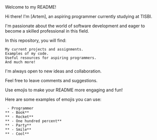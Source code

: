 Welcome to my README!

Hi there! I'm [Artem], an aspiring programmer currently studying at TISBI. ‍

I'm passionate about the world of software development and eager to become a skilled professional in this field.

In this repository, you will find:

    My current projects and assignments.
    Examples of my code.
    Useful resources for aspiring programmers.
    And much more!

I'm always open to new ideas and collaboration.

Feel free to leave comments and suggestions.

Use emojis to make your README more engaging and fun!

Here are some examples of emojis you can use:

    ‍ - Programmer
    ** - Book**
    ** - Rocket**
    ** - One hundred percent**
    ** - Party**
    ** - Smile**
    ** - Cool**
